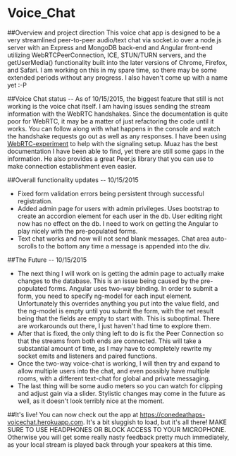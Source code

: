 # Voice_Chat

##Overview and project direction
This voice chat app is designed to be a very streamlined peer-to-peer audio/text chat via socket.io over a node.js server with an Express and MongoDB back-end and Angular front-end utilizing WebRTCPeerConnection, ICE, STUN/TURN servers, and the getUserMedia() functionality built into the later versions of Chrome, Firefox, and Safari. I am working on this in my spare time, so there may be some extended periods without any progress. I also haven't come up with a name yet :-P

##Voice Chat status
-- As of 10/15/2015, the biggest feature that still is not working is the voice chat itself. I am having issues sending the stream information with the WebRTC handshakes. Since the documentation is quite poor for WebRTC, it may be a matter of just refactoring the code until it works. You can follow along with what happens in the console and watch the handshake requests go out as well as any responses. I have been using [WebRTC-experiment](www.webrtc-experiment.com) to help with the signaling setup. Muaz has the best documentation I have been able to find, yet there are still some gaps in the information. He also provides a great Peer.js library that you can use to make connection establishment even easier.

##Overall functionality updates
-- 10/15/2015 
* Fixed form validation errors being persistent through successful registration.
* Added admin page for users with admin privileges. Uses bootstrap to create an accordion element for each user in the db. User editing right now has no effect on the db. I need to work on getting the Angular to play nicely with the pre-populated forms.
* Text chat works and now will not send blank messages. Chat area auto-scrolls to the bottom any time a message is appended into the div.

##The Future
-- 10/15/2015
* The next thing I will work on is getting the admin page to actually make changes to the database. This is an issue being caused by the pre-populated forms. Angular uses two-way binding. In order to submit a form, you need to specify ng-model for each input element. Unfortunately this overrides anything you put into the value field, and the ng-model is empty until you submit the form, with the net result being that the fields are empty to start with. This is suboptimal. There are workarounds out there, I just haven't had time to explore them.
* After that is fixed, the only thing left to do is fix the Peer Connection so that the streams from both ends are connected. This will take a substantial amount of time, as I may have to completely rewrite my socket emits and listeners and paired functions.
* Once the two-way voice-chat is working, I will then try and expand to allow multiple users into the chat, and even possibly have multiple rooms, with a different text-chat for global and private messaging.
* The last thing will be some audio meters so you can watch for clipping and adjust gain via a slider. Stylistic changes may come in the future as well, as it doesn't look terribly nice at the moment. 

##It's live!
You can now check out the app at https://conedeathaps-voicechat.herokuapp.com. It's a bit sluggish to load, but it's all there! MAKE SURE TO USE HEADPHONES OR BLOCK ACCESS TO YOUR MICROPHONE. Otherwise you will get some really nasty feedback pretty much immediately, as your local stream is played back through your speakers at this time.
